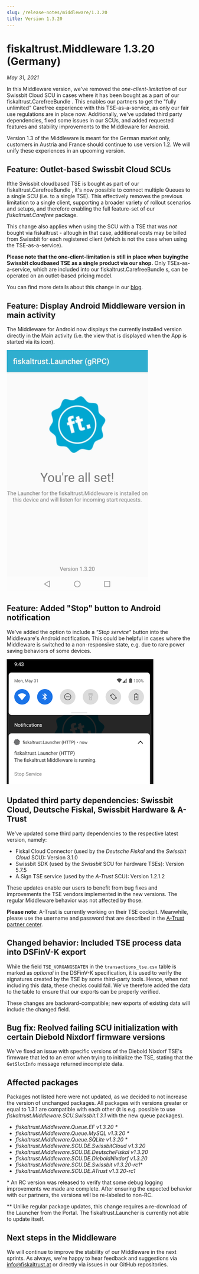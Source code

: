 ```yaml
---
slug: /release-notes/middleware/1.3.20
title: Version 1.3.20
---
```


# fiskaltrust.Middleware 1.3.20 (Germany)
_May 31, 2021_

In this Middleware version, we've removed the _one-client-limitation_ of our Swissbit Cloud SCU in cases where it has been bought as a part of our fiskaltrust.CarefreeBundle . This enables our partners to get the "fully unlimited" Carefree experience with this TSE-as-a-service, as only our fair use regulations are in place now. Additionally, we've updated third party dependencies, fixed some issues in our SCUs, and added requested features and stability improvements to the Middleware for Android.

<div class="alert alert--warning" role="alert">Version 1.3 of the Middleware is meant for the German market only, customers in Austria and France should continue to use version 1.2. We will unify these experiences in an upcoming version.</div>

## Feature: Outlet-based Swissbit Cloud SCUs
Ifthe Swissbit cloudbased TSE  is bought as part of our fiskaltrust.CarefreeBundle , it's now possible to connect multiple Queues to a single SCU (i.e. to a single TSE). This effectively removes the previous limitation to a single client, supporting a broader variety of rollout scenarios and setups, and therefore enabling the full feature-set of our _fiskaltrust.Carefree_ package. 

This change also applies when using the SCU with a TSE that was _not_ bought via fiskaltrust - altough in that case, additional costs may be billed from Swissbit for each registered client (which is not the case when using the TSE-as-a-service).

**Please note that the one-client-limitation is still in place when buyingthe Swissbit cloudbased TSE  as a single product via our shop.** Only TSEs-as-a-service, which are included into our fiskaltrust.CarefreeBundle s, can be operated on an outlet-based pricing model.

You can find more details about this change in our [blog](https://fiskaltrust.de/news/).

## Feature: Display Android Middleware version in main activity
The Middleware for Android now displays the currently installed version directly in the Main activity (i.e. the view that is displayed when the App is started via its icon).

![scu-switch](images/1.3.20/android-version.png)

## Feature: Added "Stop" button to Android notification
We've added the option to include a _"Stop service"_ button into the Middleware's Android notification. This could be helpful in cases where the Middleware is switched to a non-responsive state, e.g. due to rare power saving behaviors of some devices. 

![scu-switch](images/1.3.20/android-stop-button.png)

## Updated third party dependencies: Swissbit Cloud, Deutsche Fiskal, Swissbit Hardware & A-Trust
We've updated some third party dependencies to the respective latest version, namely:
- Fiskal Cloud Connector (used by the _Deutsche Fiskal_ and the _Swissbit Cloud_ SCU): Version 3.1.0
- Swissbit SDK (used by the _Swissbit_ SCU for hardware TSEs): Version 5.7.5
- A.Sign TSE service (used by the _A-Trust_ SCU): Version 1.2.1.2

These updates enable our users to benefit from bug fixes and improvements the TSE vendors implemented in the new versions. The regular Middleware behavior was not affected by those.

**Please note**: A-Trust is currently working on their TSE cockpit. Meanwhile, please use the username and password that are described in the [A-Trust partner center](https://www.a-trust-tse.de/TsePartner/KassenSichV/Default.aspx).

## Changed behavior: Included TSE process data into DSFinV-K export
While the field `TSE_VORGANGSDATEN` in the `transactions_tse.csv` table is marked as _optional_ in the DSFinV-K specification, it is used to verify the signatures created by the TSE by some third-party tools. Hence, when not including this data, these checks could fail. We've therefore added the data to the table to ensure that our exports can be properly verified.

These changes are backward-compatible; new exports of existing data will include the changed field.

## Bug fix: Reolved failing SCU initialization with certain Diebold Nixdorf firmware versions
We've fixed an issue with specific versions of the Diebold Nixdorf TSE's firmware that led to an error when trying to initialize the TSE, stating that the `GetSlotInfo` message returned incomplete data.

## Affected packages
Packages not listed here were not updated, as we decided to not increase the version of unchanged packages. All packages with versions greater or equal to 1.3.1 are compatible with each other (it is e.g. possible to use _fiskaltrust.Middleware.SCU.Swissbit.1.3.1_ with the new queue packages).

- _fiskaltrust.Middleware.Queue.EF v1.3.20 *_
- _fiskaltrust.Middleware.Queue.MySQL v1.3.20 *_
- _fiskaltrust.Middleware.Queue.SQLite v1.3.20 *_
- _fiskaltrust.Middleware.SCU.DE.SwissbitCloud v1.3.20_
- _fiskaltrust.Middleware.SCU.DE.DeutscheFiskal v1.3.20_
- _fiskaltrust.Middleware.SCU.DE.DieboldNixdorf v1.3.20_
- _fiskaltrust.Middleware.SCU.DE.Swissbit v1.3.20-rc1_*
- _fiskaltrust.Middleware.SCU.DE.ATrust v1.3.20-rc1_

\* An RC version was released to verify that some debug logging improvements we made are complete. After ensuring the expected behavior with our partners, the versions will be re-labeled to non-RC.

** Unlike regular package updates, this change requires a re-download of the Launcher from the Portal. The fiskaltrust.Launcher is currently not able to update itself.

## Next steps in the Middleware
We will continue to improve the stability of our Middleware in the next sprints. As always, we're happy to hear feedback and suggestions via [info@fiskaltrust.at](mailto:info@fiskaltrust.at) or directly via issues in our GitHub repositories.
